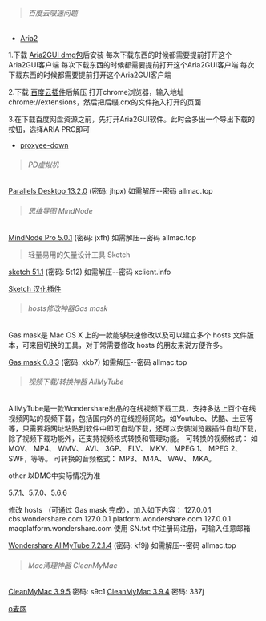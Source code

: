 > ###### 百度云限速问题

* [Aria2](https://github.com/yangshun1029/aria2gui)


1.下载 [Aria2GUI dmg包](https://github.com/yangshun1029/aria2gui/releases)后安装
每次下载东西的时候都需要提前打开这个Aria2GUI客户端
每次下载东西的时候都需要提前打开这个Aria2GUI客户端
每次下载东西的时候都需要提前打开这个Aria2GUI客户端

2.下载 [百度云插件](https://github.com/acgotaku/BaiduExporter)后解压
打开chrome浏览器，输入地址 chrome://extensions，然后把后缀.crx的文件拖入打开的页面

3.在下载百度网盘资源之前，先打开Aria2GUI软件。此时会多出一个导出下载的按钮，选择ARIA PRC即可

* [proxyee-down](https://github.com/proxyee-down-org/proxyee-down)

> ###### PD虚拟机

[Parallels Desktop 13.2.0](https://pan.baidu.com/s/1kVeRiUb) (密码: jhpx)
如需解压--密码 allmac.top

> ###### 思维导图 MindNode

[MindNode Pro 5.0.1](https://pan.baidu.com/s/1c13lLtQ) (密码: jxfh)
如需解压--密码 allmac.top


> 轻量易用的矢量设计工具 Sketch

[sketch 51.1](https://pan.baidu.com/s/1qDkKVx9XHWqm-vg4hPn4fQ) (密码: 5t12)
如需解压--密码 xclient.info

[Sketch 汉化插件](https://github.com/cute/SketchI18N)


> ###### hosts修改神器Gas mask

Gas mask是 Mac OS X 上的一款能够快速修改以及可以建立多个 hosts 文件版本，可来回切换的工具，对于常需要修改 hosts 的朋友来说方便许多。

[Gas mask 0.8.3](https://pan.baidu.com/s/1yN_C5Qf_Bui_PFyHgxRZxQ) (密码: xkb7)
如需解压--密码 allmac.top


> ###### 视频下载/转换神器 AllMyTube

AllMyTube是一款Wondershare出品的在线视频下载工具，支持多达上百个在线视频网站的视频下载，包括国内外的在线视频网站，如Youtube、优酷、土豆等等，只需要将网址粘贴到软件中即可自动下载，还可以安装浏览器插件自动下载，除了视频下载功能外，还支持视频格式转换和管理功能。
可转换的视频格式：
如 MOV、 MP4、 WMV、 AVI、 3GP、 FLV、 MKV、 MPEG 1、 MPEG 2、 SWF，等等。
可转换的音频格式：
MP3、 M4A、 WAV、 MKA。

other
以DMG中实际情况为准

5.7.1、5.7.0、5.6.6

修改 hosts （可通过 Gas mask 完成），加入如下内容：
127.0.0.1 cbs.wondershare.com
127.0.0.1 platform.wondershare.com
127.0.0.1 macplatform.wondershare.com
使用 SN.txt 中注册码注册，可输入任意邮箱

[Wondershare AllMyTube 7.2.1.4](https://pan.baidu.com/s/1nib_9AVW1x164cNmbQXYbQ) (密码: kf9j)
如需解压--密码 allmac.top

> ###### Mac清理神器 CleanMyMac

[CleanMyMac 3.9.5](https://pan.baidu.com/s/1S5R7HYR9XjdMzCvooyr0uA) 密码: s9c1
[CleanMyMac 3.9.4](https://pan.baidu.com/s/1MPwo0fjEtFF2UC0z4llarA) 密码: 337j




[o麦网](http://www.allmac.top/category/article/install/)

